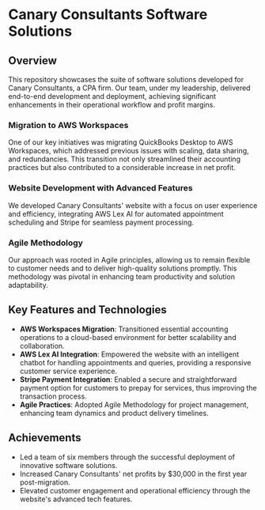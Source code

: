 # Canary Consultants Software Solutions

## Overview
This repository showcases the suite of software solutions developed for Canary Consultants, a CPA firm. Our team, under my leadership, delivered end-to-end development and deployment, achieving significant enhancements in their operational workflow and profit margins.

### Migration to AWS Workspaces
One of our key initiatives was migrating QuickBooks Desktop to AWS Workspaces, which addressed previous issues with scaling, data sharing, and redundancies. This transition not only streamlined their accounting practices but also contributed to a considerable increase in net profit.

### Website Development with Advanced Features
We developed Canary Consultants' website with a focus on user experience and efficiency, integrating AWS Lex AI for automated appointment scheduling and Stripe for seamless payment processing.

### Agile Methodology
Our approach was rooted in Agile principles, allowing us to remain flexible to customer needs and to deliver high-quality solutions promptly. This methodology was pivotal in enhancing team productivity and solution adaptability.

## Key Features and Technologies

- **AWS Workspaces Migration**: Transitioned essential accounting operations to a cloud-based environment for better scalability and collaboration.
- **AWS Lex AI Integration**: Empowered the website with an intelligent chatbot for handling appointments and queries, providing a responsive customer service experience.
- **Stripe Payment Integration**: Enabled a secure and straightforward payment option for customers to prepay for services, thus improving the transaction process.
- **Agile Practices**: Adopted Agile Methodology for project management, enhancing team dynamics and product delivery timelines.

## Achievements

- Led a team of six members through the successful deployment of innovative software solutions.
- Increased Canary Consultants' net profits by $30,000 in the first year post-migration.
- Elevated customer engagement and operational efficiency through the website's advanced tech features.
